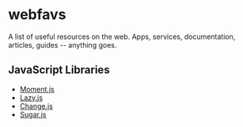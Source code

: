 # webfavs
A list of useful resources on the web. Apps, services, documentation, articles, guides -- anything goes.

## JavaScript Libraries
- [Moment.js](https://github.com/moment/moment/)
- [Lazy.js](https://github.com/dtao/lazy.js)
- [Change.js](https://github.com/chancejs/chancejs)
- [Sugar.js](https://github.com/andrewplummer/Sugar)

